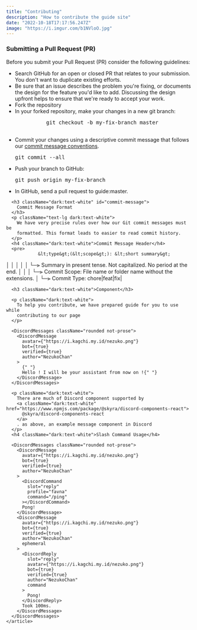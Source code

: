 ```yaml
---
title: "Contributing"
description: "How to contribute the guide site"
date: "2022-10-18T17:17:56.247Z"
image: "https://i.imgur.com/b1NVloO.jpg"
---
```


<div className="container mx-4 h-auto w-auto rounded-md bg-white px-6 py-10 shadow-lg dark:bg-deep-purple-570530 md:mx-auto">
    <article className="prose lg:prose-xl">
      <h3 className="dark:text-white">Submitting a Pull Request (PR)</h3>
      <p className="text-lg dark:text-white">
        Before you submit your Pull Request (PR) consider the following
        guidelines:
      </p>
      <ul className="list-disc">
        <li className="dark:text-white">
          Search GitHub for an open or closed PR that relates to your
          submission. You don't want to duplicate existing efforts.
        </li>
        <li className="dark:text-white">
          Be sure that an issue describes the problem you're fixing, or
          documents the design for the feature you'd like to add. Discussing the
          design upfront helps to ensure that we're ready to accept your work.
        </li>
        <li className="dark:text-white">Fork the repository</li>
        <li className="dark:text-white">
          In your forked repository, make your changes in a new git branch:
        </li>
        <pre className="not-prose w-full">
          git checkout -b my-fix-branch master
        </pre>
        <li className="dark:text-white">
          Commit your changes using a descriptive commit message that follows
          our <a href="#commit-message">commit message conventions</a>.
        </li>
        <pre className="not-prose">git commit --all</pre>
        <li className="dark:text-white">Push your branch to GitHub:</li>
        <pre className="not-prose w-full">git push origin my-fix-branch</pre>
        <li className="dark:text-white">
          In GitHub, send a pull request to guide:master.
        </li>
      </ul>

      <h3 className="dark:text-white" id="commit-message">
        Commit Message Format
      </h3>
      <p className="text-lg dark:text-white">
        We have very precise rules over how our Git commit messages must be
        formatted. This format leads to easier to read commit history.
      </p>
      <h4 className="dark:text-white">Commit Message Header</h4>
      <pre>
                &lt;type&gt;(&lt;scope&gt;): &lt;short summary&gt;
   │      │             │
   │      │             └─⫸ Summary in present tense. Not capitalized. No period at the end.
   │      │
   │      └─⫸ Commit Scope: File name or folder name without the extensions.
   │
   └─⫸ Commit Type: chore|feat|fix|
      </pre>

      <h3 className="dark:text-white">Component</h3>

      <p className="dark:text-white">
        To help you contribute, we have prepared guide for you to use while
        contributing to our page
      </p>

      <DiscordMessages className="rounded not-prose">
        <DiscordMessage
          avatar={"https://i.kagchi.my.id/nezuko.png"}
          bot={true}
          verified={true}
          author="NezukoChan"
        >
          {" "}
          Hello ! I will be your assistant from now on !{" "}
        </DiscordMessage>
      </DiscordMessages>

      <p className="dark:text-white">
        There are much of Discord component supported by
        <a className="dark:text-white" href="https://www.npmjs.com/package/@skyra/discord-components-react">
          @skyra/discord-components-react
        </a>
        . as above, an example message component in Discord
      </p>
      <h4 className="dark:text-white">Slash Command Usage</h4>

      <DiscordMessages className="rounded not-prose">
        <DiscordMessage
          avatar={"https://i.kagchi.my.id/nezuko.png"}
          bot={true}
          verified={true}
          author="NezukoChan"
        >
          <DiscordCommand
            slot="reply"
            profile="favna"
            command="/ping"
          ></DiscordCommand>
          Pong!
        </DiscordMessage>
        <DiscordMessage
          avatar={"https://i.kagchi.my.id/nezuko.png"}
          bot={true}
          verified={true}
          author="NezukoChan"
          ephemeral
        >
          <DiscordReply
            slot="reply"
            avatar={"https://i.kagchi.my.id/nezuko.png"}
            bot={true}
            verified={true}
            author="NezukoChan"
            command
          >
            Pong!
          </DiscordReply>
          Took 100ms.
        </DiscordMessage>
      </DiscordMessages>
    </article>
  </div>
